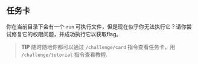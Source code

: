 ## 任务卡

你在当前目录下会有一个 `run` 可执行文件，但是现在似乎你无法执行它？请你尝试修复它的权限问题，并成功执行它以获取flag。

> **TIP** 随时随地你都可以通过 `/challenge/card` 指令查看任务卡，用 `/challenge/tutorial` 指令查看教程.